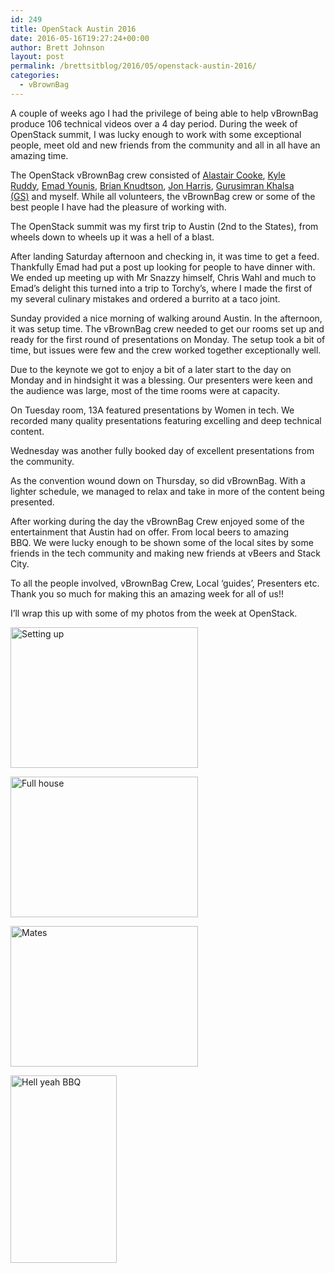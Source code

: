 ```yaml
---
id: 249
title: OpenStack Austin 2016
date: 2016-05-16T19:27:24+00:00
author: Brett Johnson
layout: post
permalink: /brettsitblog/2016/05/openstack-austin-2016/
categories:
  - vBrownBag
---
```

A couple of weeks ago I had the privilege of being able to help vBrownBag produce 106 technical videos over a 4 day period. During the week of OpenStack summit, I was lucky enough to work with some exceptional people, meet old and new friends from the community and all in all have an amazing time.

The OpenStack vBrownBag crew consisted of [Alastair Cooke](https://twitter.com/DemitasseNZ), [Kyle Ruddy](https://twitter.com/kmruddy), [Emad Younis](https://twitter.com/Emad_Younis), [Brian Knudtson](https://twitter.com/bknudtson), [Jon Harris](https://twitter.com/JonOnDaCloud), [Gurusimran Khalsa (GS)](https://twitter.com/gurusimran) and myself. While all volunteers, the vBrownBag crew or some of the best people I have had the pleasure of working with.

The OpenStack summit was my first trip to Austin (2nd to the States), from wheels down to wheels up it was a hell of a blast.

After landing Saturday afternoon and checking in, it was time to get a feed. Thankfully Emad had put a post up looking for people to have dinner with. We ended up meeting up with Mr Snazzy himself, Chris Wahl and much to Emad&#8217;s delight this turned into a trip to Torchy&#8217;s, where I made the first of my several culinary mistakes and ordered a burrito at a taco joint.

Sunday provided a nice morning of walking around Austin. In the afternoon, it was setup time. The vBrownBag crew needed to get our rooms set up and ready for the first round of presentations on Monday. The setup took a bit of time, but issues were few and the crew worked together exceptionally well.

Due to the keynote we got to enjoy a bit of a later start to the day on Monday and in hindsight it was a blessing. Our presenters were keen and the audience was large, most of the time rooms were at capacity.

On Tuesday room, 13A featured presentations by Women in tech. We recorded many quality presentations featuring excelling and deep technical content.

Wednesday was another fully booked day of excellent presentations from the community.

As the convention wound down on Thursday, so did vBrownBag. With a lighter schedule, we managed to relax and take in more of the content being presented.

<p style="text-align: left;">
  After working during the day the vBrownBag Crew enjoyed some of the entertainment that Austin had on offer. From local beers to amazing BBQ. We were lucky enough to be shown some of the local sites by some friends in the tech community and making new friends at vBeers and Stack City.
</p>

<p style="text-align: left;">
  To all the people involved, vBrownBag Crew, Local &#8216;guides&#8217;, Presenters etc. Thank you so much for making this an amazing week for all of us!!
</p>

<p style="text-align: left;">
  I&#8217;ll wrap this up with some of my photos from the week at OpenStack.
</p>

<p style="text-align: left;">
  <a href="https://sdbrett.com/assets/images/2016/05/Photo-25-04-2016-6-33-48-AM-CROP.jpg"><img class="alignleft wp-image-274 size-medium" src="https://sdbrett.com/assets/images/2016/05/Photo-25-04-2016-6-33-48-AM-CROP-300x225.jpg" alt="Setting up" width="300" height="225" srcset="https://sdbrett.com/assets/images2016/05/Photo-25-04-2016-6-33-48-AM-CROP-300x225.jpg 300w, https://sdbrett.com/assets/images2016/05/Photo-25-04-2016-6-33-48-AM-CROP-768x576.jpg 768w, https://sdbrett.com/assets/images2016/05/Photo-25-04-2016-6-33-48-AM-CROP-1024x768.jpg 1024w" sizes="(max-width: 300px) 100vw, 300px" /></a>
</p>

<p style="text-align: left;">
  <a href="https://sdbrett.com/assets/images/2016/05/Photo-26-04-2016-3-11-26-AM-CROP.jpg"><img class="alignleft wp-image-275 size-medium" src="https://sdbrett.com/assets/images/2016/05/Photo-26-04-2016-3-11-26-AM-CROP-300x225.jpg" alt="Full house" width="300" height="225" srcset="https://sdbrett.com/assets/images2016/05/Photo-26-04-2016-3-11-26-AM-CROP-300x225.jpg 300w, https://sdbrett.com/assets/images2016/05/Photo-26-04-2016-3-11-26-AM-CROP-768x576.jpg 768w, https://sdbrett.com/assets/images2016/05/Photo-26-04-2016-3-11-26-AM-CROP-1024x768.jpg 1024w" sizes="(max-width: 300px) 100vw, 300px" /></a>
</p>

<p style="text-align: left;">
  <a href="https://sdbrett.com/assets/images/2016/05/Photo-26-04-2016-11-28-53-AM-CROP.jpg"><img class="alignleft wp-image-276 size-medium" src="https://sdbrett.com/assets/images/2016/05/Photo-26-04-2016-11-28-53-AM-CROP-300x225.jpg" alt="Mates" width="300" height="225" srcset="https://sdbrett.com/assets/images2016/05/Photo-26-04-2016-11-28-53-AM-CROP-300x225.jpg 300w, https://sdbrett.com/assets/images2016/05/Photo-26-04-2016-11-28-53-AM-CROP-768x576.jpg 768w, https://sdbrett.com/assets/images2016/05/Photo-26-04-2016-11-28-53-AM-CROP-1024x768.jpg 1024w" sizes="(max-width: 300px) 100vw, 300px" /></a>
</p>

<p style="text-align: left;">
  <a href="https://sdbrett.com/assets/images/2016/05/Photo-27-04-2016-10-56-12-AM-CROP.jpg"><img class="alignnone wp-image-277 size-medium" src="https://sdbrett.com/assets/images/2016/05/Photo-27-04-2016-10-56-12-AM-CROP-170x300.jpg" alt="Hell yeah BBQ" width="170" height="300" srcset="https://sdbrett.com/assets/images2016/05/Photo-27-04-2016-10-56-12-AM-CROP-170x300.jpg 170w, https://sdbrett.com/assets/images2016/05/Photo-27-04-2016-10-56-12-AM-CROP-768x1354.jpg 768w, https://sdbrett.com/assets/images2016/05/Photo-27-04-2016-10-56-12-AM-CROP-581x1024.jpg 581w, https://sdbrett.com/assets/images2016/05/Photo-27-04-2016-10-56-12-AM-CROP.jpg 1089w" sizes="(max-width: 170px) 100vw, 170px" /></a>
</p>